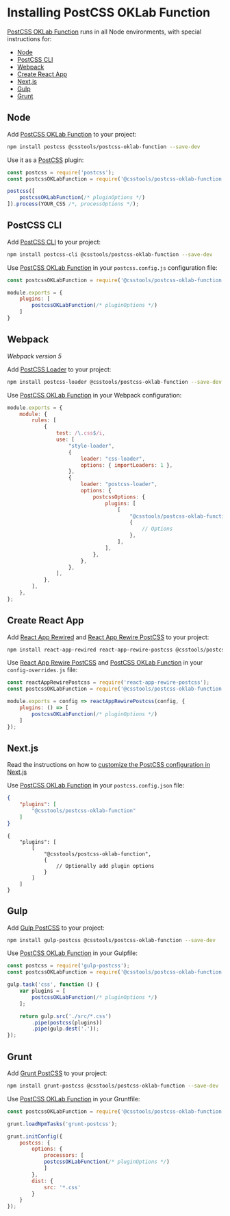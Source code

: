 # Installing PostCSS OKLab Function

[PostCSS OKLab Function] runs in all Node environments, with special instructions for:

- [Node](#node)
- [PostCSS CLI](#postcss-cli)
- [Webpack](#webpack)
- [Create React App](#create-react-app)
- [Next.js](#nextjs)
- [Gulp](#gulp)
- [Grunt](#grunt)

## Node

Add [PostCSS OKLab Function] to your project:

```bash
npm install postcss @csstools/postcss-oklab-function --save-dev
```

Use it as a [PostCSS] plugin:

```js
const postcss = require('postcss');
const postcssOKLabFunction = require('@csstools/postcss-oklab-function');

postcss([
	postcssOKLabFunction(/* pluginOptions */)
]).process(YOUR_CSS /*, processOptions */);
```

## PostCSS CLI

Add [PostCSS CLI] to your project:

```bash
npm install postcss-cli @csstools/postcss-oklab-function --save-dev
```

Use [PostCSS OKLab Function] in your `postcss.config.js` configuration file:

```js
const postcssOKLabFunction = require('@csstools/postcss-oklab-function');

module.exports = {
	plugins: [
		postcssOKLabFunction(/* pluginOptions */)
	]
}
```

## Webpack

_Webpack version 5_

Add [PostCSS Loader] to your project:

```bash
npm install postcss-loader @csstools/postcss-oklab-function --save-dev
```

Use [PostCSS OKLab Function] in your Webpack configuration:

```js
module.exports = {
	module: {
		rules: [
			{
				test: /\.css$/i,
				use: [
					"style-loader",
					{
						loader: "css-loader",
						options: { importLoaders: 1 },
					},
					{
						loader: "postcss-loader",
						options: {
							postcssOptions: {
								plugins: [
									[
										"@csstools/postcss-oklab-function",
										{
											// Options
										},
									],
								],
							},
						},
					},
				],
			},
		],
	},
};
```

## Create React App

Add [React App Rewired] and [React App Rewire PostCSS] to your project:

```bash
npm install react-app-rewired react-app-rewire-postcss @csstools/postcss-oklab-function --save-dev
```

Use [React App Rewire PostCSS] and [PostCSS OKLab Function] in your
`config-overrides.js` file:

```js
const reactAppRewirePostcss = require('react-app-rewire-postcss');
const postcssOKLabFunction = require('@csstools/postcss-oklab-function');

module.exports = config => reactAppRewirePostcss(config, {
	plugins: () => [
		postcssOKLabFunction(/* pluginOptions */)
	]
});
```

## Next.js

Read the instructions on how to [customize the PostCSS configuration in Next.js](https://nextjs.org/docs/advanced-features/customizing-postcss-config)

Use [PostCSS OKLab Function] in your `postcss.config.json` file:

```json
{
	"plugins": [
		"@csstools/postcss-oklab-function"
	]
}
```

```json5
{
	"plugins": [
		[
			"@csstools/postcss-oklab-function",
			{
				// Optionally add plugin options
			}
		]
	]
}
```

## Gulp

Add [Gulp PostCSS] to your project:

```bash
npm install gulp-postcss @csstools/postcss-oklab-function --save-dev
```

Use [PostCSS OKLab Function] in your Gulpfile:

```js
const postcss = require('gulp-postcss');
const postcssOKLabFunction = require('@csstools/postcss-oklab-function');

gulp.task('css', function () {
	var plugins = [
		postcssOKLabFunction(/* pluginOptions */)
	];

	return gulp.src('./src/*.css')
		.pipe(postcss(plugins))
		.pipe(gulp.dest('.'));
});
```

## Grunt

Add [Grunt PostCSS] to your project:

```bash
npm install grunt-postcss @csstools/postcss-oklab-function --save-dev
```

Use [PostCSS OKLab Function] in your Gruntfile:

```js
const postcssOKLabFunction = require('@csstools/postcss-oklab-function');

grunt.loadNpmTasks('grunt-postcss');

grunt.initConfig({
	postcss: {
		options: {
			processors: [
			postcssOKLabFunction(/* pluginOptions */)
			]
		},
		dist: {
			src: '*.css'
		}
	}
});
```

[Gulp PostCSS]: https://github.com/postcss/gulp-postcss
[Grunt PostCSS]: https://github.com/nDmitry/grunt-postcss
[PostCSS]: https://github.com/postcss/postcss
[PostCSS CLI]: https://github.com/postcss/postcss-cli
[PostCSS Loader]: https://github.com/postcss/postcss-loader
[PostCSS OKLab Function]: https://github.com/csstools/postcss-plugins/tree/main/plugins/postcss-oklab-function
[React App Rewire PostCSS]: https://github.com/csstools/react-app-rewire-postcss
[React App Rewired]: https://github.com/timarney/react-app-rewired
[Next.js]: https://nextjs.org
